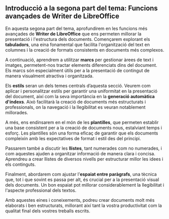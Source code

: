 ## Introducció a la segona part del tema: Funcions avançades de Writer de LibreOffice

En aquesta segona part del tema, aprofundirem en les funcions més avançades de **Writer de LibreOffice** que ens permeten millorar la presentació i l'estructura dels documents. Començarem explorant els **tabuladors**, una eina fonamental que facilita l'organització del text en columnes i la creació de formats consistents en documents més complexos.

A continuació, aprendrem a utilitzar **marcs** per gestionar àrees de text i imatges, permetent-nos tractar elements diferenciats dins del document. Els marcs són especialment útils per a la presentació de contingut de manera visualment atractiva i organitzada.

Els **estils** seran un dels temes centrals d’aquesta secció. Veurem com aplicar i personalitzar estils per garantir una uniformitat en la presentació del document, així com la seva importància en la **generació automàtica d'índexs**. Això facilitarà la creació de documents més estructurats i professionals, on la navegació i la llegibilitat es veuran notablement millorades.

A més, ens endinsarem en el món de les **plantilles**, que permeten establir una base consistent per a la creació de documents nous, estalviant temps i esforç. Les plantilles són una forma eficaç de garantir que els documents compleixin amb les expectatives de format i estil des del principi.

Passarem també a discutir les **llistes**, tant numerades com no numerades, i com aquestes ajuden a organitzar informació de manera clara i concisa. Aprendreu a crear llistes de diversos nivells per estructurar millor les idees i els continguts.

Finalment, abordarem com ajustar l’**espaiat entre paràgrafs**, una tècnica que, tot i que sovint es passa per alt, és crucial per a la presentació visual dels documents. Un bon espaiat pot millorar considerablement la llegibilitat i l'aspecte professional dels textos.

Amb aquestes eines i coneixements, podreu crear documents molt més elaborats i ben estructurats, millorant així tant la vostra productivitat com la qualitat final dels vostres treballs escrits.
